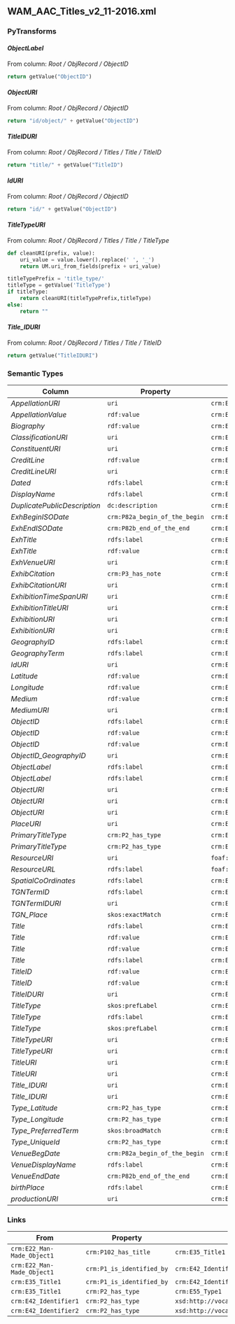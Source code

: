 ## WAM_AAC_Titles_v2_11-2016.xml

### PyTransforms
#### _ObjectLabel_
From column: _Root / ObjRecord / ObjectID_
``` python
return getValue("ObjectID")
```

#### _ObjectURI_
From column: _Root / ObjRecord / ObjectID_
``` python
return "id/object/" + getValue("ObjectID")
```

#### _TitleIDURI_
From column: _Root / ObjRecord / Titles / Title / TitleID_
``` python
return "title/" + getValue("TitleID")
```

#### _IdURI_
From column: _Root / ObjRecord / ObjectID_
``` python
return "id/" + getValue("ObjectID")
```

#### _TitleTypeURI_
From column: _Root / ObjRecord / Titles / Title / TitleType_
``` python
def cleanURI(prefix, value):
    uri_value = value.lower().replace(' ', '_')
    return UM.uri_from_fields(prefix + uri_value)

titleTypePrefix = 'title_type/'
titleType = getValue('TitleType')
if titleType:
    return cleanURI(titleTypePrefix,titleType)
else:
    return ""
```

#### _Title_IDURI_
From column: _Root / ObjRecord / Titles / Title / TitleID_
``` python
return getValue("TitleIDURI")
```


### Semantic Types
| Column | Property | Class |
|  ----- | -------- | ----- |
| _AppellationURI_ | `uri` | `crm:E82_Actor_Appellation1`|
| _AppellationValue_ | `rdf:value` | `crm:E82_Actor_Appellation1`|
| _Biography_ | `rdf:value` | `crm:E33_Linguistic_Object1`|
| _ClassificationURI_ | `uri` | `crm:E17_Type_Assignment1`|
| _ConstituentURI_ | `uri` | `crm:E39_Actor1`|
| _CreditLine_ | `rdf:value` | `crm:E33_Linguistic_Object3`|
| _CreditLineURI_ | `uri` | `crm:E33_Linguistic_Object3`|
| _Dated_ | `rdfs:label` | `crm:E52_Time-Span1`|
| _DisplayName_ | `rdfs:label` | `crm:E39_Actor1`|
| _DuplicatePublicDescription_ | `dc:description` | `crm:E22_Man-Made_Object1`|
| _ExhBeginISODate_ | `crm:P82a_begin_of_the_begin` | `crm:E52_Time-Span1`|
| _ExhEndISODate_ | `crm:P82b_end_of_the_end` | `crm:E52_Time-Span1`|
| _ExhTitle_ | `rdfs:label` | `crm:E41_Appellation1`|
| _ExhTitle_ | `rdf:value` | `crm:E41_Appellation1`|
| _ExhVenueURI_ | `uri` | `crm:E93_Presence1`|
| _ExhibCitation_ | `crm:P3_has_note` | `crm:E33_Linguistic_Object1`|
| _ExhibCitationURI_ | `uri` | `crm:E33_Linguistic_Object1`|
| _ExhibitionTimeSpanURI_ | `uri` | `crm:E52_Time-Span1`|
| _ExhibitionTitleURI_ | `uri` | `crm:E41_Appellation1`|
| _ExhibitionURI_ | `uri` | `crm:E5_Event1`|
| _ExhibitionURI_ | `uri` | `crm:E7_Activity1`|
| _GeographyID_ | `rdfs:label` | `crm:E42_Identifier2`|
| _GeographyTerm_ | `rdfs:label` | `crm:E48_Place_Name1`|
| _IdURI_ | `uri` | `crm:E42_Identifier1`|
| _Latitude_ | `rdf:value` | `crm:E47_Spatial_Coordinates2`|
| _Longitude_ | `rdf:value` | `crm:E47_Spatial_Coordinates3`|
| _Medium_ | `rdf:value` | `crm:E33_Linguistic_Object2`|
| _MediumURI_ | `uri` | `crm:E33_Linguistic_Object2`|
| _ObjectID_ | `rdfs:label` | `crm:E42_Identifier1`|
| _ObjectID_ | `rdf:value` | `crm:E42_Identifier1`|
| _ObjectID_ | `rdf:value` | `crm:E42_Identifier2`|
| _ObjectID_GeographyID_ | `uri` | `crm:E11_Modification1`|
| _ObjectLabel_ | `rdfs:label` | `crm:E42_Identifier1`|
| _ObjectLabel_ | `rdfs:label` | `crm:E42_Identifier1`|
| _ObjectURI_ | `uri` | `crm:E22_Man-Made_Object1`|
| _ObjectURI_ | `uri` | `crm:E22_Man-Made_Object1`|
| _ObjectURI_ | `uri` | `crm:E42_Identifier1`|
| _PlaceURI_ | `uri` | `crm:E53_Place1`|
| _PrimaryTitleType_ | `crm:P2_has_type` | `crm:E35_Title1`|
| _PrimaryTitleType_ | `crm:P2_has_type` | `crm:E42_Identifier2`|
| _ResourceURI_ | `uri` | `foaf:Document1`|
| _ResourceURL_ | `rdfs:label` | `foaf:Document1`|
| _SpatialCoOrdinates_ | `rdfs:label` | `crm:E47_Spatial_Coordinates1`|
| _TGNTermID_ | `rdfs:label` | `crm:E42_Identifier3`|
| _TGNTermIDURI_ | `uri` | `crm:E42_Identifier3`|
| _TGN_Place_ | `skos:exactMatch` | `crm:E53_Place1`|
| _Title_ | `rdfs:label` | `crm:E22_Man-Made_Object1`|
| _Title_ | `rdf:value` | `crm:E35_Title1`|
| _Title_ | `rdf:value` | `crm:E35_Title1`|
| _Title_ | `rdfs:label` | `crm:E35_Title1`|
| _TitleID_ | `rdf:value` | `crm:E42_Identifier2`|
| _TitleID_ | `rdf:value` | `crm:E42_Identifier1`|
| _TitleIDURI_ | `uri` | `crm:E35_Title1`|
| _TitleType_ | `skos:prefLabel` | `crm:E55_Type1`|
| _TitleType_ | `rdfs:label` | `crm:E55_Type1`|
| _TitleType_ | `skos:prefLabel` | `crm:E55_Type1`|
| _TitleTypeURI_ | `uri` | `crm:E55_Type1`|
| _TitleTypeURI_ | `uri` | `crm:E55_Type1`|
| _TitleURI_ | `uri` | `crm:E35_Title1`|
| _TitleURI_ | `uri` | `crm:E35_Title1`|
| _Title_IDURI_ | `uri` | `crm:E42_Identifier2`|
| _Title_IDURI_ | `uri` | `crm:E42_Identifier2`|
| _Type_Latitude_ | `crm:P2_has_type` | `crm:E47_Spatial_Coordinates2`|
| _Type_Longitude_ | `crm:P2_has_type` | `crm:E47_Spatial_Coordinates3`|
| _Type_PreferredTerm_ | `skos:broadMatch` | `crm:E55_Type1`|
| _Type_UniqueId_ | `crm:P2_has_type` | `crm:E42_Identifier1`|
| _VenueBegDate_ | `crm:P82a_begin_of_the_begin` | `crm:E52_Time-Span2`|
| _VenueDisplayName_ | `rdfs:label` | `crm:E93_Presence1`|
| _VenueEndDate_ | `crm:P82b_end_of_the_end` | `crm:E52_Time-Span2`|
| _birthPlace_ | `rdfs:label` | `crm:E53_Place1`|
| _productionURI_ | `uri` | `crm:E12_Production1`|


### Links
| From | Property | To |
|  --- | -------- | ---|
| `crm:E22_Man-Made_Object1` | `crm:P102_has_title` | `crm:E35_Title1`|
| `crm:E22_Man-Made_Object1` | `crm:P1_is_identified_by` | `crm:E42_Identifier1`|
| `crm:E35_Title1` | `crm:P1_is_identified_by` | `crm:E42_Identifier2`|
| `crm:E35_Title1` | `crm:P2_has_type` | `crm:E55_Type1`|
| `crm:E42_Identifier1` | `crm:P2_has_type` | `xsd:http://vocab.getty.edu/aat/300404621`|
| `crm:E42_Identifier2` | `crm:P2_has_type` | `xsd:http://vocab.getty.edu/aat/300404012`|
